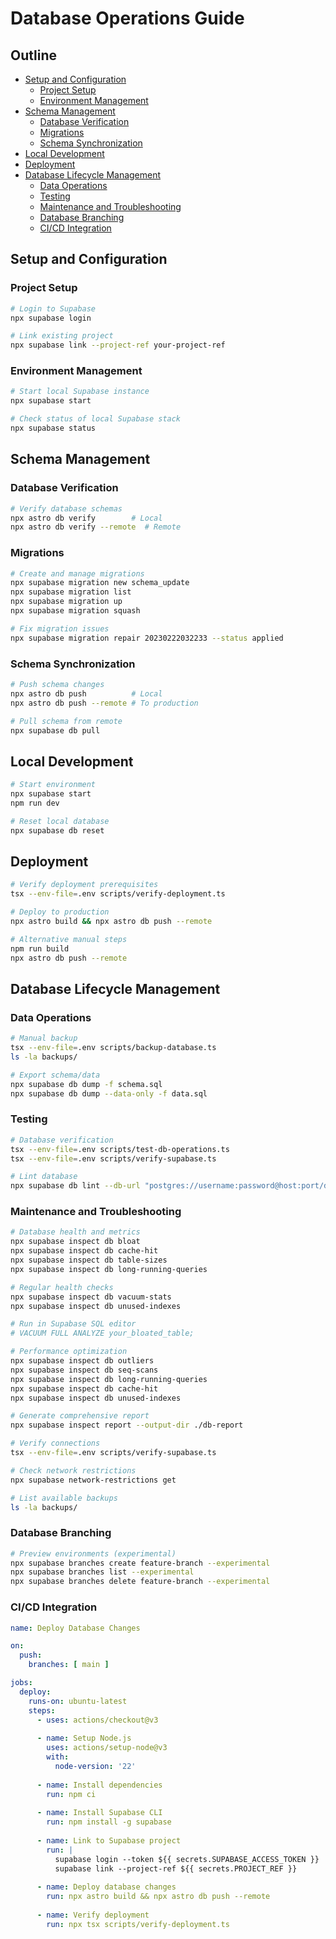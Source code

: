 # Database Operations Guide

## Outline

- [Setup and Configuration](#setup-and-configuration)
  - [Project Setup](#project-setup)
  - [Environment Management](#environment-management)
- [Schema Management](#schema-management)
  - [Database Verification](#database-verification)
  - [Migrations](#migrations)
  - [Schema Synchronization](#schema-synchronization)
- [Local Development](#local-development)
- [Deployment](#deployment)
- [Database Lifecycle Management](#database-lifecycle-management)
  - [Data Operations](#data-operations)
  - [Testing](#testing)
  - [Maintenance and Troubleshooting](#maintenance-and-troubleshooting)
  - [Database Branching](#database-branching)
  - [CI/CD Integration](#cicd-integration)

## Setup and Configuration

### Project Setup

```bash
# Login to Supabase
npx supabase login

# Link existing project
npx supabase link --project-ref your-project-ref
```

### Environment Management

```bash
# Start local Supabase instance
npx supabase start

# Check status of local Supabase stack
npx supabase status
```

## Schema Management

### Database Verification

```bash
# Verify database schemas
npx astro db verify        # Local
npx astro db verify --remote  # Remote
```

### Migrations

```bash
# Create and manage migrations
npx supabase migration new schema_update
npx supabase migration list
npx supabase migration up
npx supabase migration squash

# Fix migration issues
npx supabase migration repair 20230222032233 --status applied
```

### Schema Synchronization

```bash
# Push schema changes
npx astro db push          # Local
npx astro db push --remote # To production

# Pull schema from remote
npx supabase db pull
```

## Local Development

```bash
# Start environment
npx supabase start
npm run dev

# Reset local database
npx supabase db reset
```

## Deployment

```bash
# Verify deployment prerequisites
tsx --env-file=.env scripts/verify-deployment.ts

# Deploy to production
npx astro build && npx astro db push --remote

# Alternative manual steps
npm run build
npx astro db push --remote
```

## Database Lifecycle Management

### Data Operations

```bash
# Manual backup
tsx --env-file=.env scripts/backup-database.ts
ls -la backups/

# Export schema/data
npx supabase db dump -f schema.sql
npx supabase db dump --data-only -f data.sql
```

### Testing

```bash
# Database verification
tsx --env-file=.env scripts/test-db-operations.ts
tsx --env-file=.env scripts/verify-supabase.ts

# Lint database
npx supabase db lint --db-url "postgres://username:password@host:port/database"
```

### Maintenance and Troubleshooting

```bash
# Database health and metrics
npx supabase inspect db bloat
npx supabase inspect db cache-hit
npx supabase inspect db table-sizes
npx supabase inspect db long-running-queries

# Regular health checks
npx supabase inspect db vacuum-stats
npx supabase inspect db unused-indexes

# Run in Supabase SQL editor
# VACUUM FULL ANALYZE your_bloated_table;

# Performance optimization
npx supabase inspect db outliers
npx supabase inspect db seq-scans
npx supabase inspect db long-running-queries
npx supabase inspect db cache-hit
npx supabase inspect db unused-indexes

# Generate comprehensive report
npx supabase inspect report --output-dir ./db-report

# Verify connections
tsx --env-file=.env scripts/verify-supabase.ts

# Check network restrictions
npx supabase network-restrictions get

# List available backups
ls -la backups/
```

### Database Branching

```bash
# Preview environments (experimental)
npx supabase branches create feature-branch --experimental
npx supabase branches list --experimental
npx supabase branches delete feature-branch --experimental
```

### CI/CD Integration

```yaml
name: Deploy Database Changes

on:
  push:
    branches: [ main ]

jobs:
  deploy:
    runs-on: ubuntu-latest
    steps:
      - uses: actions/checkout@v3
      
      - name: Setup Node.js
        uses: actions/setup-node@v3
        with:
          node-version: '22'
          
      - name: Install dependencies
        run: npm ci
        
      - name: Install Supabase CLI
        run: npm install -g supabase
        
      - name: Link to Supabase project
        run: |
          supabase login --token ${{ secrets.SUPABASE_ACCESS_TOKEN }}
          supabase link --project-ref ${{ secrets.PROJECT_REF }}
        
      - name: Deploy database changes
        run: npx astro build && npx astro db push --remote
        
      - name: Verify deployment
        run: npx tsx scripts/verify-deployment.ts
```